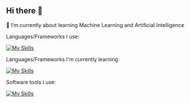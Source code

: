 ## Hi there 👋

🌱 I’m currently about learning Machine Learning and Artificial Intelligence

Languages/Frameworks I use:

[![My Skills](https://skillicons.dev/icons?i=py,html,css,r,astro,c,sqlite)](https://skillicons.dev)

Languages/Frameworks I'm currently learning:

[![My Skills](https://skillicons.dev/icons?i=js,nextjs,pytorch,tensorflow)](https://skillicons.dev)

Software tools I use:

[![My Skills](https://skillicons.dev/icons?i=vercel,webflow,wordpress,figma,blender)](https://skillicons.dev)

<!--
**Rex-Hirst/Rex-Hirst** is a ✨ _special_ ✨ repository because its `README.md` (this file) appears on your GitHub profile.

Here are some ideas to get you started:

- 🔭 I’m currently working on ...
- 🌱 I’m currently learning ...
- 👯 I’m looking to collaborate on ...
- 🤔 I’m looking for help with ...
- 💬 Ask me about ...
- 📫 How to reach me: ...
- 😄 Pronouns: ...
- ⚡ Fun fact: ...
-->
